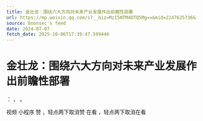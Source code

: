 ```yaml
---
title: 金壮龙：围绕六大方向对未来产业发展作出前瞻性部署
url: https://mp.weixin.qq.com/s?__biz=MzI5NTM4OTQ5Mg==&mid=2247625736&idx=1&sn=f8ea98163eb2758111bc191357dcd507
source: Doonsec's feed
date: 2024-07-07
fetch_date: 2025-10-06T17:39:47.599446
---
```


# 金壮龙：围绕六大方向对未来产业发展作出前瞻性部署

：
，
。

视频
小程序
赞
，轻点两下取消赞
在看
，轻点两下取消在看